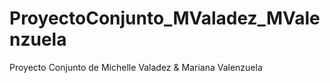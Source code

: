 # ProyectoConjunto_MValadez_MValenzuela
Proyecto Conjunto de Michelle Valadez &amp; Mariana Valenzuela
